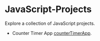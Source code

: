 # JavaScript-Projects
Explore a collection of JavaScript projects.

- Counter Timer App [counterTimerApp]([https://pages.github.com/](https://github.com/sri-ram-ravi/JavaScript-Projects/tree/main/counterDownTimer)https://github.com/sri-ram-ravi/JavaScript-Projects/tree/main/counterDownTimer).
